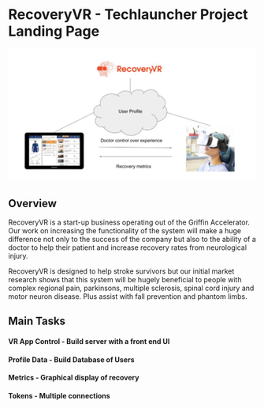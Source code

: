 # RecoveryVR - Techlauncher Project Landing Page
![image](https://github.com/cc33qq/recoveryVR/blob/master/head-pic.PNG)
## Overview
RecoveryVR is a start-up business operating out of the Griffin Accelerator. Our work on increasing the functionality of the system will make a huge difference not only to the success of the company but also to the ability of a doctor to help their patient and increase recovery rates from neurological injury. 

RecoveryVR is designed to help stroke survivors but our initial market research shows that this system will be hugely beneficial to people with complex regional pain, parkinsons, multiple sclerosis, spinal cord injury and motor neuron disease. Plus assist with fall prevention and phantom limbs. 
## Main Tasks
#### VR App Control - Build server with a front end UI
#### Profile Data - Build Database of Users
#### Metrics - Graphical display of recovery
#### Tokens - Multiple connections


